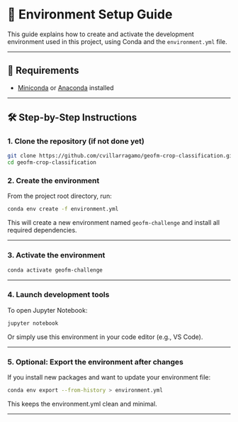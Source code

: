 # 🧪 Environment Setup Guide

This guide explains how to create and activate the development environment used in this project, using Conda and the `environment.yml` file.

---

## 📌 Requirements

- [Miniconda](https://docs.conda.io/en/latest/miniconda.html) or [Anaconda](https://www.anaconda.com/) installed

---

## 🛠 Step-by-Step Instructions

### 1. Clone the repository (if not done yet)

```bash
git clone https://github.com/cvillarragamo/geofm-crop-classification.git
cd geofm-crop-classification
```

### 2. Create the environment

From the project root directory, run:

```bash
conda env create -f environment.yml
```

This will create a new environment named `geofm-challenge` and install all required dependencies.

---

### 3. Activate the environment

```bash
conda activate geofm-challenge
```

---

### 4. Launch development tools

To open Jupyter Notebook:

```bash
jupyter notebook
```

Or simply use this environment in your code editor (e.g., VS Code).

---

### 5. Optional: Export the environment after changes

If you install new packages and want to update your environment file:

```bash
conda env export --from-history > environment.yml
```

This keeps the environment.yml clean and minimal.

---
